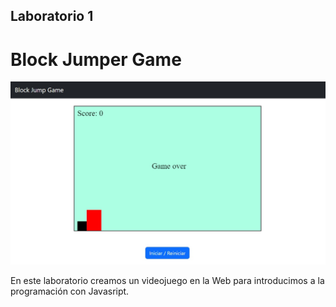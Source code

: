 ## Laboratorio 1

# Block Jumper Game

<p align="center">
  <img max-height="560" src="https://github.com/Sammy593/block-jumpler-lab1/blob/main/assets/images/block-jump-game.jpg" alt="Block Jumper">
<p>

En este laboratorio creamos un videojuego en la Web para introducimos a la programación con Javasript.


